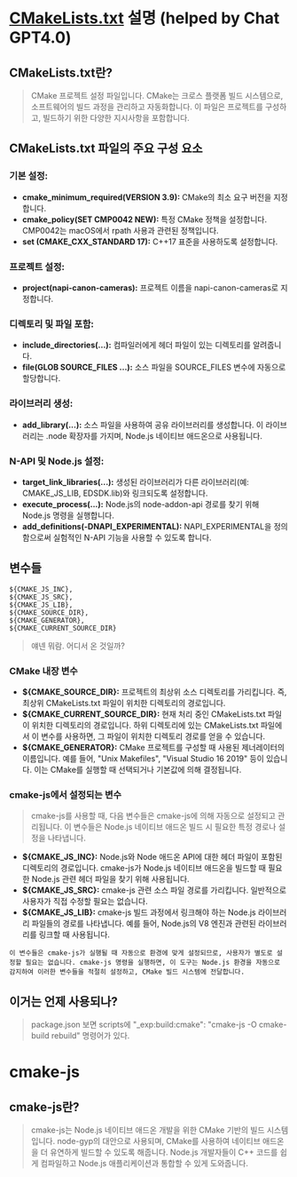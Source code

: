 # [CMakeLists.txt](<(./CMakeLists.txt)>) 설명 (helped by Chat GPT4.0)

## CMakeLists.txt란?

> CMake 프로젝트 설정 파일입니다. CMake는 크로스 플랫폼 빌드 시스템으로, 소프트웨어의 빌드 과정을 관리하고 자동화합니다. 이 파일은 프로젝트를 구성하고, 빌드하기 위한 다양한 지시사항을 포함합니다.

## CMakeLists.txt 파일의 주요 구성 요소

### 기본 설정:

-   <b>cmake_minimum_required(VERSION 3.9):</b> CMake의 최소 요구 버전을 지정합니다.
-   <b>cmake_policy(SET CMP0042 NEW):</b> 특정 CMake 정책을 설정합니다. CMP0042는 macOS에서 rpath 사용과 관련된 정책입니다.
-   <b>set (CMAKE_CXX_STANDARD 17):</b> C++17 표준을 사용하도록 설정합니다.

### 프로젝트 설정:

-   <b>project(napi-canon-cameras):</b> 프로젝트 이름을 napi-canon-cameras로 지정합니다.

### 디렉토리 및 파일 포함:

-   <b>include_directories(...):</b> 컴파일러에게 헤더 파일이 있는 디렉토리를 알려줍니다.
-   <b>file(GLOB SOURCE_FILES ...):</b> 소스 파일을 SOURCE_FILES 변수에 자동으로 할당합니다.

### 라이브러리 생성:

-   <b>add_library(...):</b> 소스 파일을 사용하여 공유 라이브러리를 생성합니다. 이 라이브러리는 .node 확장자를 가지며, Node.js 네이티브 애드온으로 사용됩니다.

### N-API 및 Node.js 설정:

-   <b>target_link_libraries(...):</b> 생성된 라이브러리가 다른 라이브러리(예: CMAKE_JS_LIB, EDSDK.lib)와 링크되도록 설정합니다.
-   <b>execute_process(...):</b> Node.js의 node-addon-api 경로를 찾기 위해 Node.js 명령을 실행합니다.
-   <b>add_definitions(-DNAPI_EXPERIMENTAL):</b> NAPI_EXPERIMENTAL을 정의함으로써 실험적인 N-API 기능을 사용할 수 있도록 합니다.

## 변수들

```
${CMAKE_JS_INC},
${CMAKE_JS_SRC},
${CMAKE_JS_LIB},
${CMAKE_SOURCE_DIR},
${CMAKE_GENERATOR},
${CMAKE_CURRENT_SOURCE_DIR}
```

> 얘넨 뭐람. 어디서 온 것일까?

### CMake 내장 변수

-   <b>${CMAKE_SOURCE_DIR}:</b> 프로젝트의 최상위 소스 디렉토리를 가리킵니다. 즉, 최상위 CMakeLists.txt 파일이 위치한 디렉토리의 경로입니다.
-   <b>${CMAKE_CURRENT_SOURCE_DIR}:</b> 현재 처리 중인 CMakeLists.txt 파일이 위치한 디렉토리의 경로입니다. 하위 디렉토리에 있는 CMakeLists.txt 파일에서 이 변수를 사용하면, 그 파일이 위치한 디렉토리 경로를 얻을 수 있습니다.
-   <b>${CMAKE_GENERATOR}:</b> CMake 프로젝트를 구성할 때 사용된 제너레이터의 이름입니다. 예를 들어, "Unix Makefiles", "Visual Studio 16 2019" 등이 있습니다. 이는 CMake를 실행할 때 선택되거나 기본값에 의해 결정됩니다.

### cmake-js에서 설정되는 변수

> cmake-js를 사용할 때, 다음 변수들은 cmake-js에 의해 자동으로 설정되고 관리됩니다. 이 변수들은 Node.js 네이티브 애드온 빌드 시 필요한 특정 경로나 설정을 나타냅니다.

-   <b>${CMAKE_JS_INC}:</b> Node.js와 Node 애드온 API에 대한 헤더 파일이 포함된 디렉토리의 경로입니다. cmake-js가 Node.js 네이티브 애드온을 빌드할 때 필요한 Node.js 관련 헤더 파일을 찾기 위해 사용됩니다.
-   <b>${CMAKE_JS_SRC}:</b> cmake-js 관련 소스 파일 경로를 가리킵니다. 일반적으로 사용자가 직접 수정할 필요는 없습니다.
-   <b>${CMAKE_JS_LIB}:</b> cmake-js 빌드 과정에서 링크해야 하는 Node.js 라이브러리 파일들의 경로를 나타냅니다. 예를 들어, Node.js의 V8 엔진과 관련된 라이브러리를 링크할 때 사용됩니다.

```
이 변수들은 cmake-js가 실행될 때 자동으로 환경에 맞게 설정되므로, 사용자가 별도로 설정할 필요는 없습니다. cmake-js 명령을 실행하면, 이 도구는 Node.js 환경을 자동으로 감지하여 이러한 변수들을 적절히 설정하고, CMake 빌드 시스템에 전달합니다.
```

## 이거는 언제 사용되나?

> package.json 보면 scripts에 "\_exp:build:cmake": "cmake-js -O cmake-build rebuild" 명령어가 있다.

# cmake-js

## cmake-js란?

> cmake-js는 Node.js 네이티브 애드온 개발을 위한 CMake 기반의 빌드 시스템입니다. node-gyp의 대안으로 사용되며, CMake를 사용하여 네이티브 애드온을 더 유연하게 빌드할 수 있도록 해줍니다. Node.js 개발자들이 C++ 코드를 쉽게 컴파일하고 Node.js 애플리케이션과 통합할 수 있게 도와줍니다.
